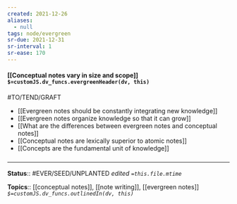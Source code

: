 ```yaml
---
created: 2021-12-26 
aliases:
  - null
tags: node/evergreen
sr-due: 2021-12-31
sr-interval: 1
sr-ease: 170
---
```


#### [[Conceptual notes vary in size and scope]] `$=customJS.dv_funcs.evergreenHeader(dv, this)`

#TO/TEND/GRAFT 
- [[Evergreen notes should be constantly integrating new knowledge]]
- [[Evergreen notes organize knowledge so that it can grow]]
- [[What are the differences between evergreen notes and conceptual notes]]
- [[Conceptual notes are lexically superior to atomic notes]]
- [[Concepts are the fundamental unit of knowledge]]
 

### <hr class="footnote"/>

**Status**:: #EVER/SEED/UNPLANTED
*edited `=this.file.mtime`*

**Topics**:: [[conceptual notes]], [[note writing]], [[evergreen notes]]
*`$=customJS.dv_funcs.outlinedIn(dv, this)`*


